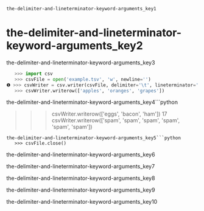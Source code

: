 ```ngMeta
the-delimiter-and-lineterminator-keyword-arguments_key1
```
# the-delimiter-and-lineterminator-keyword-arguments_key2
the-delimiter-and-lineterminator-keyword-arguments_key3

```python
   >>> import csv
   >>> csvFile = open('example.tsv', 'w', newline='')
❶ >>> csvWriter = csv.writer(csvFile, delimiter='\t', lineterminator='\n\n')
   >>> csvWriter.writerow(['apples', 'oranges', 'grapes'])
```
the-delimiter-and-lineterminator-keyword-arguments_key4```python
   >>> csvWriter.writerow(['eggs', 'bacon', 'ham'])
   17
   >>> csvWriter.writerow(['spam', 'spam', 'spam', 'spam', 'spam', 'spam'])
```
the-delimiter-and-lineterminator-keyword-arguments_key5```python
   >>> csvFile.close()
```
the-delimiter-and-lineterminator-keyword-arguments_key6

the-delimiter-and-lineterminator-keyword-arguments_key7

the-delimiter-and-lineterminator-keyword-arguments_key8


the-delimiter-and-lineterminator-keyword-arguments_key9

the-delimiter-and-lineterminator-keyword-arguments_key10